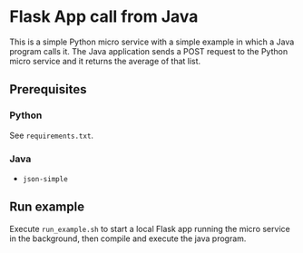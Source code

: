 # Flask App call from Java

This is a simple Python micro service with a simple example in which a Java program calls it.
The Java application sends a POST request to the Python micro service and it returns the average of that list.

## Prerequisites

### Python 

See `requirements.txt`.

### Java    

- `json-simple`

## Run example

Execute `run_example.sh` to start a local Flask app running the micro service in the background, then compile and execute the java program.